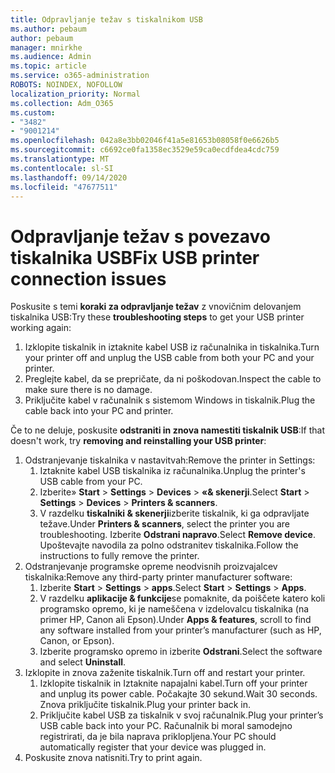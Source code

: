 ```yaml
---
title: Odpravljanje težav s tiskalnikom USB
ms.author: pebaum
author: pebaum
manager: mnirkhe
ms.audience: Admin
ms.topic: article
ms.service: o365-administration
ROBOTS: NOINDEX, NOFOLLOW
localization_priority: Normal
ms.collection: Adm_O365
ms.custom:
- "3482"
- "9001214"
ms.openlocfilehash: 042a8e3bb02046f41a5e81653b08058f0e6626b5
ms.sourcegitcommit: c6692ce0fa1358ec3529e59ca0ecdfdea4cdc759
ms.translationtype: MT
ms.contentlocale: sl-SI
ms.lasthandoff: 09/14/2020
ms.locfileid: "47677511"
---
```

# <a name="fix-usb-printer-connection-issues"></a><span data-ttu-id="28245-102">Odpravljanje težav s povezavo tiskalnika USB</span><span class="sxs-lookup"><span data-stu-id="28245-102">Fix USB printer connection issues</span></span>

<span data-ttu-id="28245-103">Poskusite s temi **koraki za odpravljanje težav** z vnovičnim delovanjem tiskalnika USB:</span><span class="sxs-lookup"><span data-stu-id="28245-103">Try these **troubleshooting steps** to get your USB printer working again:</span></span>

1. <span data-ttu-id="28245-104">Izklopite tiskalnik in iztaknite kabel USB iz računalnika in tiskalnika.</span><span class="sxs-lookup"><span data-stu-id="28245-104">Turn your printer off and unplug the USB cable from both your PC and your printer.</span></span>
2. <span data-ttu-id="28245-105">Preglejte kabel, da se prepričate, da ni poškodovan.</span><span class="sxs-lookup"><span data-stu-id="28245-105">Inspect the cable to make sure there is no damage.</span></span>
3. <span data-ttu-id="28245-106">Priključite kabel v računalnik s sistemom Windows in tiskalnik.</span><span class="sxs-lookup"><span data-stu-id="28245-106">Plug the cable back into your PC and printer.</span></span>

<span data-ttu-id="28245-107">Če to ne deluje, poskusite **odstraniti in znova namestiti tiskalnik USB**:</span><span class="sxs-lookup"><span data-stu-id="28245-107">If that doesn't work, try **removing and reinstalling your USB printer**:</span></span>

1. <span data-ttu-id="28245-108">Odstranjevanje tiskalnika v nastavitvah:</span><span class="sxs-lookup"><span data-stu-id="28245-108">Remove the printer in Settings:</span></span>
    1. <span data-ttu-id="28245-109">Iztaknite kabel USB tiskalnika iz računalnika.</span><span class="sxs-lookup"><span data-stu-id="28245-109">Unplug the printer's USB cable from your PC.</span></span>
    2. <span data-ttu-id="28245-110">Izberite» **Start**  >  **Settings**  >  **Devices**  >  **«& skenerji**.</span><span class="sxs-lookup"><span data-stu-id="28245-110">Select **Start** > **Settings** > **Devices** > **Printers & scanners**.</span></span>
    3. <span data-ttu-id="28245-111">V razdelku **tiskalniki & skenerji**izberite tiskalnik, ki ga odpravljate težave.</span><span class="sxs-lookup"><span data-stu-id="28245-111">Under **Printers & scanners**, select the printer you are troubleshooting.</span></span> <span data-ttu-id="28245-112">Izberite **Odstrani napravo**.</span><span class="sxs-lookup"><span data-stu-id="28245-112">Select **Remove device**.</span></span> <span data-ttu-id="28245-113">Upoštevajte navodila za polno odstranitev tiskalnika.</span><span class="sxs-lookup"><span data-stu-id="28245-113">Follow the instructions to fully remove the printer.</span></span>
2. <span data-ttu-id="28245-114">Odstranjevanje programske opreme neodvisnih proizvajalcev tiskalnika:</span><span class="sxs-lookup"><span data-stu-id="28245-114">Remove any third-party printer manufacturer software:</span></span>
    1. <span data-ttu-id="28245-115">Izberite **Start**  >  **Settings**  >  **apps**.</span><span class="sxs-lookup"><span data-stu-id="28245-115">Select **Start** > **Settings** > **Apps**.</span></span>
    2. <span data-ttu-id="28245-116">V razdelku **aplikacije & funkcije**se pomaknite, da poiščete katero koli programsko opremo, ki je nameščena v izdelovalcu tiskalnika (na primer HP, Canon ali Epson).</span><span class="sxs-lookup"><span data-stu-id="28245-116">Under **Apps & features**, scroll to find any software installed from your printer’s manufacturer (such as HP, Canon, or Epson).</span></span>
    3. <span data-ttu-id="28245-117">Izberite programsko opremo in izberite **Odstrani**.</span><span class="sxs-lookup"><span data-stu-id="28245-117">Select the software and select **Uninstall**.</span></span>
3. <span data-ttu-id="28245-118">Izklopite in znova zaženite tiskalnik.</span><span class="sxs-lookup"><span data-stu-id="28245-118">Turn off and restart your printer.</span></span><br>
    1. <span data-ttu-id="28245-119">Izklopite tiskalnik in Iztaknite napajalni kabel.</span><span class="sxs-lookup"><span data-stu-id="28245-119">Turn off your printer and unplug its power cable.</span></span> <span data-ttu-id="28245-120">Počakajte 30 sekund.</span><span class="sxs-lookup"><span data-stu-id="28245-120">Wait 30 seconds.</span></span> <span data-ttu-id="28245-121">Znova priključite tiskalnik.</span><span class="sxs-lookup"><span data-stu-id="28245-121">Plug your printer back in.</span></span>
    2. <span data-ttu-id="28245-122">Priključite kabel USB za tiskalnik v svoj računalnik.</span><span class="sxs-lookup"><span data-stu-id="28245-122">Plug your printer’s USB cable back into your PC.</span></span> <span data-ttu-id="28245-123">Računalnik bi moral samodejno registrirati, da je bila naprava priklopljena.</span><span class="sxs-lookup"><span data-stu-id="28245-123">Your PC should automatically register that your device was plugged in.</span></span>
4. <span data-ttu-id="28245-124">Poskusite znova natisniti.</span><span class="sxs-lookup"><span data-stu-id="28245-124">Try to print again.</span></span>
